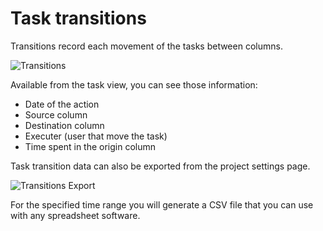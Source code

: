 Task transitions
================

Transitions record each movement of the tasks between columns.

![Transitions](http://kanboard.net/screenshots/documentation/transitions.png)

Available from the task view, you can see those information:

- Date of the action
- Source column
- Destination column
- Executer (user that move the task)
- Time spent in the origin column

Task transition data can also be exported from the project settings page.

![Transitions Export](http://kanboard.net/screenshots/documentation/transitions-export.png)

For the specified time range you will generate a CSV file that you can use with any spreadsheet software.
